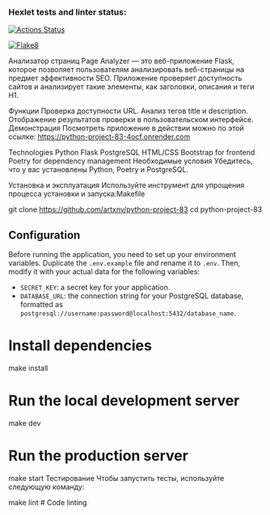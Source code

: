 ### Hexlet tests and linter status:
[![Actions Status](https://github.com/artxnv/python-project-83/actions/workflows/hexlet-check.yml/badge.svg)](https://github.com/artxnv/python-project-83/actions)

[![Flake8](https://github.com/artxnv/python-project-83/actions/workflows/main.yml/badge.svg)](https://github.com/artxnv/python-project-83/actions/workflows/main.yml)


Анализатор страниц
Page Analyzer — это веб-приложение Flask, которое позволяет пользователям анализировать веб-страницы на предмет эффективности SEO. Приложение проверяет доступность сайтов и анализирует такие элементы, как заголовки, описания и теги H1.

Функции
Проверка доступности URL.
Анализ тегов title и description.
Отображение результатов проверки в пользовательском интерфейсе.
Демонстрация
Посмотреть приложение в действии можно по этой ссылке: https://python-project-83-4ocf.onrender.com

Technologies
Python
Flask
PostgreSQL
HTML/CSS
Bootstrap for frontend
Poetry for dependency management
Необходимые условия
Убедитесь, что у вас установлены Python, Poetry и PostgreSQL.

Установка и эксплуатация
Используйте инструмент для упрощения процесса установки и запуска:Makefile

git clone https://github.com/artxnv/python-project-83
cd python-project-83

## Configuration
Before running the application, you need to set up your environment variables. Duplicate the `.env.example` file and rename it to `.env`. Then, modify it with your actual data for the following variables:
- `SECRET_KEY`: a secret key for your application.
- `DATABASE_URL`: the connection string for your PostgreSQL database, formatted as `postgresql://username:password@localhost:5432/database_name`.

# Install dependencies
make install

# Run the local development server
make dev

# Run the production server
make start
Тестирование
Чтобы запустить тесты, используйте следующую команду:

make lint  # Code linting
